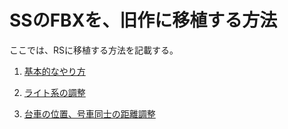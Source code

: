 # SSのFBXを、旧作に移植する方法

ここでは、RSに移植する方法を記載する。

1. [基本的なやり方](MESH_READ_FILE.md)

2. [ライト系の調整](SMF_LIGHT_TAIL.md)

3. [台車の位置、号車同士の距離調整](TRACK_JOINT.md)